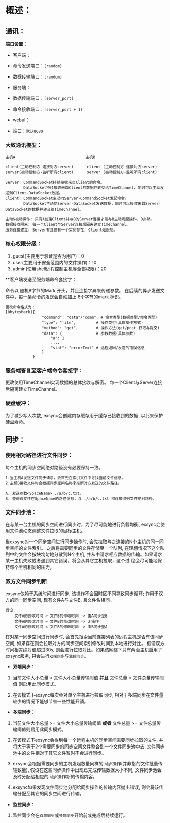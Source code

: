 # 概述：
## 通讯：

**端口设置：**

* 客户端：
* 命令发送端口：`[random]`
* 数据传输端口：`[random]`


* 服务端：
* 数据传输端口：`[server_port]`
* 命令接收端口：`[server_port + 1]`

* webui：
* 端口：`默认8080`

### 大致通讯模型：

    主机A                               主机B

    client(主动控制方—连接对方server)      client (主动控制方—连接对方server)
    server(被动控制方-监听所有client)      server (被动控制方-监听所有client)

    Server: CommandSocket持续接收来自Client的命令。
            DataSocket持续接收来自Client的数据并转交给TimeChannel，同时可以主动发送到Client-DataSocket数据。
    Client: CommandSocket主动向Server-CommandSocket发起命令。
            DataSocket主动向Server-DataSocket发送数据，同时可以接收来自Server-DataSocket的数据并转交给TimeChannel。

    主动&被动操作: 只有A创建Client并与B的Server连接才能与B主动发起操作，B亦然。
    数据接收隔离: 每一个Client与Server连接后隔离建立TimeChannel。
    服务连接建立: Server有且仅有一个实例存在, Client无限制。

### 核心权限分级：

1. guest(主要用于验证是否为用户)：0
2. user(主要用于安全范围内的文件操作)：10
3. admin(使用shell远程控制主机等全部权限)：20

**客户端发送至服务端命令套接字：

命令以 随机8字节的Mark 开头，并且连接字典来传递参数。
在后续的异步发送文件中，每一条命令的发送会自动加上 8个字节的mark 标识。

    更改命令格式为：
    [8bytesMark]{
                    "command": "data"/"comm", # 命令类型(数据类型/命令类型)
                    "type": "file",         # 操作类型(具体操作方式)
                    "method": "get",        # 操作方法(get/post 获取与提交)
                    "data": {               # 参数数据(具体参数)
                        "a": 1
                        ....
                        "stat": "errorText" # 远程返回/发送的错误信息
                    }
                }

### 服务端答复至客户端命令套接字：

更改使用TimeChannel实现数据的总体接收与解密。
每一个Client与Server连接后隔离建立TimeChannel。

### 硬盘缓冲：

为了减少写入次数, exsync会创建内存缓存用于缓存已接收到的数据, 以此来保护硬盘寿命。


## 同步：

### 使用相对路径进行文件同步：

每个主机的同步空间绝对路径没有必要保持一致。

    1.当主机A发送文件同步请求，会首先在索引文件中寻找当前文件信息。
    2.主机B接收文件时会根据同步空间名称来推断对方发送的文件路径。
        
    A. 发送参数<SpaceName> ./a/b/c.txt。
    B. 查询该文件在SpaceName的路径信息，与 ./a/b/c.txt 相连接得到文件绝对路径。

### 文件同步池：

在与某一台主机的同步空间进行同步时，为了尽可能地进行负载均衡, exsync会使用文件池动态调整文件拉取的目标主机。

当exsync对一个同步空间进行同步操作时, 会先拉取与之连接的N个主机的同一同步空间的文件索引。
之后将需要同步的文件存储至一个队列, 在理想情况下这个队列中的文件会按块均匀地分散到N个主机,
并从中请求相应数据的传输。如果请求某一主机失败或者遇到其它错误，将会从其它主机拉取，这个过
程会尽可能地保持每个主机相同的压力。

### 双方文件同步判断

exsync依赖于系统时间进行同步, 该操作不会因时区不同导致同步循环; 作用于双方的同一同步空间, 现有文件A与文件B, 且文件名相同。

    假设:
        文件A的修改时间 > 文件B的修改时间 -> 由A同步至B
        文件A的修改时间 = 文件B的修改时间 -> 无操作
        文件A的修改时间 < 文件B的修改时间 -> 由B同步至A

在对某一同步空间进行同步时, 会首先搜索当前连接列表的远程主机是否有该同步空间, 如果存在则会拉取对方的同步空间索引修改时间到本地进行对比。
假设双方时间相差绝对值超过30s, 则会进行拉取对比。如果该网络下只有两台主机启用了exsync服务, 只会进行`双端同步`与`监控同步`。

* **双端同步**：

1. 当前文件大小总量 < 文件大小总量传输阈值 **并且** 文件总量 < 文件总量传输阈值 则启用此同步模式。

2. 在该模式下exsync每次会对单个主机进行拉取同步, 相对于多端同步在文件量较少的情况下能够节省一些性能开销。

* **多端同步**：

1. 当前文件大小总量 >= 文件大小总量传输阈值 **或者** 文件总量 >= 文件总量传输阈值则启用此同步模式。

2. 在该模式下exsync会得到每一个远程主机的同步空间需要同步拉取的文件, 并将大于等于2个需要同步的同步空间文件整合到一个文件同步池中去, 文件同步池中的文件相对于其它文件暂时不会进行同步。

3. exsync会根据需要同步的主机发起数量同样的同步操作(并非指的文件批量传输数量), 假设在这些同步操作中出现已完成传输数据大小不同, 文件同步池会及时分配给相应的同步操作新的传输内容。

4. exsync如果发现文件同步池分配给同步操作的传输内容抛出错误, 则会将该传输分配至其它的同步空间进行传输。 


* **监控同步**：

1. 监控同步会在`双端同步`或`多端同步`开始前或完成后持续运行。


